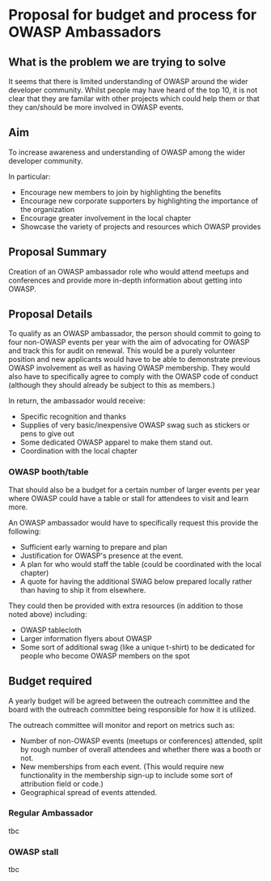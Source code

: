 # Proposal for budget and process for OWASP Ambassadors 

## What is the problem we are trying to solve

It seems that there is limited understanding of OWASP around the wider developer community. Whilst people may have heard of the top 10, it is not clear that they are familar with other projects which could help them or that they can/should be more involved in OWASP events.

## Aim

To increase awareness and understanding of OWASP among the wider developer community.

In particular:
* Encourage new members to join by highlighting the benefits
* Encourage new corporate supporters by highlighting the importance of the organization
* Encourage greater involvement in the local chapter
* Showcase the variety of projects and resources which OWASP provides

## Proposal Summary

Creation of an OWASP ambassador role who would attend meetups and conferences and provide more in-depth information about getting into OWASP. 

## Proposal Details

To qualify as an OWASP ambassador, the person should commit to going to four non-OWASP events per year with the aim of advocating for OWASP and track this for audit on renewal. This would be a purely volunteer position and new applicants would have to be able to demonstrate previous OWASP involvement as well as having OWASP membership. They would also have to specifically agree to comply with the OWASP code of conduct (although they should already be subject to this as members.) 

In return, the ambassador would receive:
* Specific recognition and thanks
* Supplies of very basic/inexpensive OWASP swag such as stickers or pens to give out
* Some dedicated OWASP apparel to make them stand out.
* Coordination with the local chapter

### OWASP booth/table

That should also be a budget for a certain number of larger events per year where OWASP could have a table or stall for attendees to visit and learn more. 

An OWASP ambassador would have to specifically request this  provide the following:
* Sufficient early warning to prepare and plan
* Justification for OWASP's presence at the event.
* A plan for who would staff the table (could be coordinated with the local chapter)
* A quote for having the additional SWAG below prepared locally rather than having to ship it from elsewhere.

They could then be provided with extra resources (in addition to those noted above) including:
* OWASP tablecloth
* Larger information flyers about OWASP
* Some sort of additional swag (like a unique t-shirt) to be dedicated for people who become OWASP members on the spot


## Budget required

A yearly budget will be agreed between the outreach committee and the board with the outreach committee being responsible for how it is utilized.

The outreach committee will monitor and report on metrics such as:
- Number of non-OWASP events (meetups or conferences) attended, split by rough number of overall attendees and whether there was a booth or not.
- New memberships from each event. (This would require new functionality in the membership sign-up to include some sort of attribution field or code.)
- Geographical spread of events attended.


### Regular Ambassador

tbc

### OWASP stall

tbc
